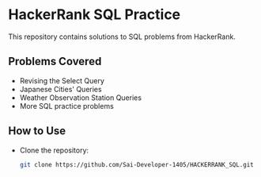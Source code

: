 # HackerRank SQL Practice

This repository contains solutions to SQL problems from HackerRank.

## Problems Covered
- Revising the Select Query
- Japanese Cities' Queries
- Weather Observation Station Queries
- More SQL practice problems

## How to Use
- Clone the repository:
  ```sh
  git clone https://github.com/Sai-Developer-1405/HACKERRANK_SQL.git
